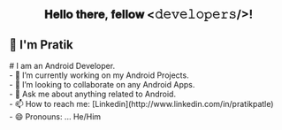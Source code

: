 <div align="center">
  <h2> 𝐇𝐞𝐥𝐥𝐨 𝐭𝐡𝐞𝐫𝐞, 𝐟𝐞𝐥𝐥𝐨𝐰 <𝚍𝚎𝚟𝚎𝚕𝚘𝚙𝚎𝚛𝚜/>!</h2>
</div>
<h2>👋 I'm Pratik</h2>
# I am an Android Developer.</br>
<!--- ![brightgreen](https://komarev.com/ghpvc/?username=pratik2550) --->
- 🔨 I’m currently working on my Android Projects.</br>
- 👯 I’m looking to collaborate on any Android Apps.</br>
- 💬 Ask me about  anything related to Android.</br>
- 📫 How to reach me: [Linkedin](http://www.linkedin.com/in/pratikpatle)</br>
- 😄 Pronouns: ... He/Him</br>
